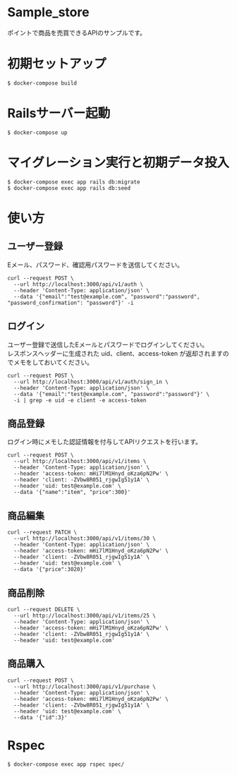 # Sample_store

ポイントで商品を売買できるAPIのサンプルです。

# 初期セットアップ

```
$ docker-compose build
```

# Railsサーバー起動

```
$ docker-compose up
```

# マイグレーション実行と初期データ投入

```
$ docker-compose exec app rails db:migrate
$ docker-compose exec app rails db:seed
```

# 使い方

## ユーザー登録

Eメール、パスワード、確認用パスワードを送信してください。

```
curl --request POST \
  --url http://localhost:3000/api/v1/auth \
  --header 'Content-Type: application/json' \
  --data '{"email":"test@example.com", "password":"password", "password_confirmation": "password"}' -i
```

## ログイン

ユーザー登録で送信したEメールとパスワードでログインしてください。  
レスポンスヘッダーに生成された uid、client、access-token が返却されますのでメモをしておいてください。

```
curl --request POST \
  --url http://localhost:3000/api/v1/auth/sign_in \
  --header 'Content-Type: application/json' \
  --data '{"email":"test@example.com", "password":"password"}' \
  -i | grep -e uid -e client -e access-token
```

## 商品登録

ログイン時にメモした認証情報を付与してAPIリクエストを行います。

```
curl --request POST \
  --url http://localhost:3000/api/v1/items \
  --header 'Content-Type: application/json' \
  --header 'access-token: mHi7lM1Hnyd_oKza6pN2Pw' \
  --header 'client: -ZVbw8R051_rjgwIg51y1A' \
  --header 'uid: test@example.com' \
  --data '{"name":"item", "price":300}'
```

## 商品編集

```
curl --request PATCH \
  --url http://localhost:3000/api/v1/items/30 \
  --header 'Content-Type: application/json' \
  --header 'access-token: mHi7lM1Hnyd_oKza6pN2Pw' \
  --header 'client: -ZVbw8R051_rjgwIg51y1A' \
  --header 'uid: test@example.com' \
  --data '{"price":3020}'
```

## 商品削除

```
curl --request DELETE \
  --url http://localhost:3000/api/v1/items/25 \
  --header 'Content-Type: application/json' \
  --header 'access-token: mHi7lM1Hnyd_oKza6pN2Pw' \
  --header 'client: -ZVbw8R051_rjgwIg51y1A' \
  --header 'uid: test@example.com'
```

## 商品購入

```
curl --request POST \
  --url http://localhost:3000/api/v1/purchase \
  --header 'Content-Type: application/json' \
  --header 'access-token: mHi7lM1Hnyd_oKza6pN2Pw' \
  --header 'client: -ZVbw8R051_rjgwIg51y1A' \
  --header 'uid: test@example.com' \
  --data '{"id":3}'
```

# Rspec

```
$ docker-compose exec app rspec spec/
```